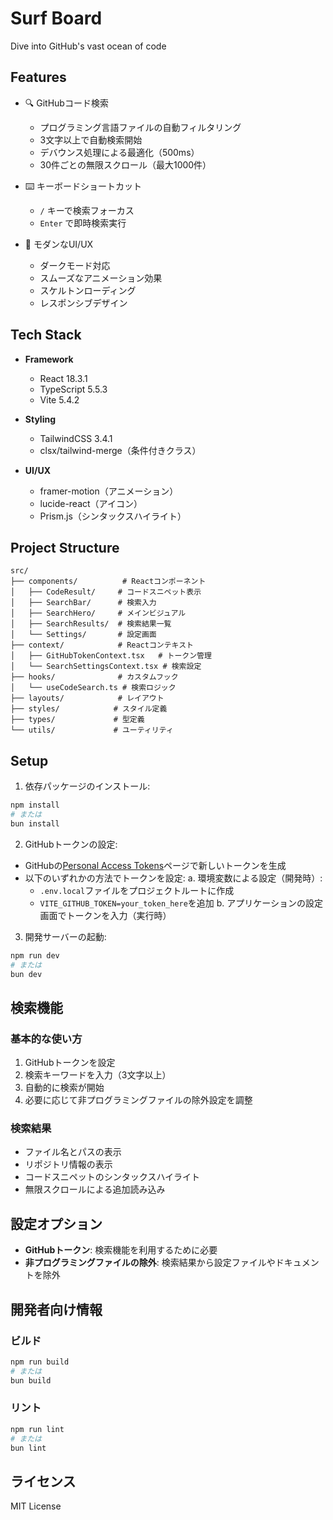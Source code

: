# Surf Board

Dive into GitHub's vast ocean of code

## Features

- 🔍 GitHubコード検索
  - プログラミング言語ファイルの自動フィルタリング
  - 3文字以上で自動検索開始
  - デバウンス処理による最適化（500ms）
  - 30件ごとの無限スクロール（最大1000件）

- ⌨️ キーボードショートカット
  - `/` キーで検索フォーカス
  - `Enter` で即時検索実行

- 🎨 モダンなUI/UX
  - ダークモード対応
  - スムーズなアニメーション効果
  - スケルトンローディング
  - レスポンシブデザイン

## Tech Stack

- **Framework**
  - React 18.3.1
  - TypeScript 5.5.3
  - Vite 5.4.2

- **Styling**
  - TailwindCSS 3.4.1
  - clsx/tailwind-merge（条件付きクラス）

- **UI/UX**
  - framer-motion（アニメーション）
  - lucide-react（アイコン）
  - Prism.js（シンタックスハイライト）

## Project Structure

```
src/
├── components/          # Reactコンポーネント
│   ├── CodeResult/     # コードスニペット表示
│   ├── SearchBar/      # 検索入力
│   ├── SearchHero/     # メインビジュアル
│   ├── SearchResults/  # 検索結果一覧
│   └── Settings/       # 設定画面
├── context/            # Reactコンテキスト
│   ├── GitHubTokenContext.tsx   # トークン管理
│   └── SearchSettingsContext.tsx # 検索設定
├── hooks/              # カスタムフック
│   └── useCodeSearch.ts # 検索ロジック
├── layouts/            # レイアウト
├── styles/            # スタイル定義
├── types/             # 型定義
└── utils/             # ユーティリティ
```

## Setup

1. 依存パッケージのインストール:
```bash
npm install
# または
bun install
```

2. GitHubトークンの設定:
- GitHubの[Personal Access Tokens](https://github.com/settings/tokens)ページで新しいトークンを生成
- 以下のいずれかの方法でトークンを設定:
  a. 環境変数による設定（開発時）:
     - `.env.local`ファイルをプロジェクトルートに作成
     - `VITE_GITHUB_TOKEN=your_token_here`を追加
  b. アプリケーションの設定画面でトークンを入力（実行時）

3. 開発サーバーの起動:
```bash
npm run dev
# または
bun dev
```

## 検索機能

### 基本的な使い方
1. GitHubトークンを設定
2. 検索キーワードを入力（3文字以上）
3. 自動的に検索が開始
4. 必要に応じて非プログラミングファイルの除外設定を調整

### 検索結果
- ファイル名とパスの表示
- リポジトリ情報の表示
- コードスニペットのシンタックスハイライト
- 無限スクロールによる追加読み込み

## 設定オプション

- **GitHubトークン**: 検索機能を利用するために必要
- **非プログラミングファイルの除外**: 検索結果から設定ファイルやドキュメントを除外

## 開発者向け情報

### ビルド
```bash
npm run build
# または
bun build
```

### リント
```bash
npm run lint
# または
bun lint
```

## ライセンス

MIT License
